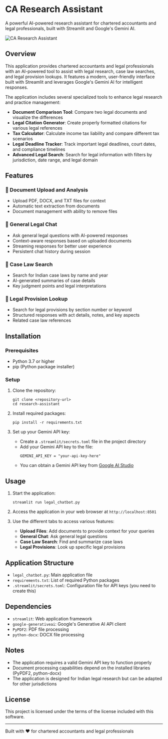 # CA Research Assistant

A powerful AI-powered research assistant for chartered accountants and legal professionals, built with Streamlit and Google's Gemini AI.

![CA Research Assistant](https://img.shields.io/badge/CA%20Research%20Assistant-v1.0-blue)

## Overview

This application provides chartered accountants and legal professionals with an AI-powered tool to assist with legal research, case law searches, and legal provision lookups. It features a modern, user-friendly interface built with Streamlit and leverages Google's Gemini AI for intelligent responses.

The application includes several specialized tools to enhance legal research and practice management:

- **Document Comparison Tool**: Compare two legal documents and visualize the differences
- **Legal Citation Generator**: Create properly formatted citations for various legal references
- **Tax Calculator**: Calculate income tax liability and compare different tax scenarios
- **Legal Deadline Tracker**: Track important legal deadlines, court dates, and compliance timelines
- **Advanced Legal Search**: Search for legal information with filters by jurisdiction, date range, and legal domain

## Features

### 📄 Document Upload and Analysis
- Upload PDF, DOCX, and TXT files for context
- Automatic text extraction from documents
- Document management with ability to remove files

### 💬 General Legal Chat
- Ask general legal questions with AI-powered responses
- Context-aware responses based on uploaded documents
- Streaming responses for better user experience
- Persistent chat history during session

### 🔎 Case Law Search
- Search for Indian case laws by name and year
- AI-generated summaries of case details
- Key judgment points and legal interpretations

### 📜 Legal Provision Lookup
- Search for legal provisions by section number or keyword
- Structured responses with act details, notes, and key aspects
- Related case law references

## Installation

### Prerequisites
- Python 3.7 or higher
- pip (Python package installer)

### Setup

1. Clone the repository:
   ```
   git clone <repository-url>
   cd research-assistant
   ```

2. Install required packages:
   ```
   pip install -r requirements.txt
   ```

3. Set up your Gemini API key:
   - Create a `.streamlit/secrets.toml` file in the project directory
   - Add your Gemini API key to the file:
     ```
     GEMINI_API_KEY = "your-api-key-here"
     ```
   - You can obtain a Gemini API key from [Google AI Studio](https://ai.google.dev/)

## Usage

1. Start the application:
   ```
   streamlit run legal_chatbot.py
   ```

2. Access the application in your web browser at `http://localhost:8501`

3. Use the different tabs to access various features:
   - **Upload Files**: Add documents to provide context for your queries
   - **General Chat**: Ask general legal questions
   - **Case Law Search**: Find and summarize case laws
   - **Legal Provisions**: Look up specific legal provisions

## Application Structure

- `legal_chatbot.py`: Main application file
- `requirements.txt`: List of required Python packages
- `.streamlit/secrets.toml`: Configuration file for API keys (you need to create this)

## Dependencies

- `streamlit`: Web application framework
- `google-generativeai`: Google's Generative AI API client
- `PyPDF2`: PDF file processing
- `python-docx`: DOCX file processing

## Notes

- The application requires a valid Gemini API key to function properly
- Document processing capabilities depend on the installed libraries (PyPDF2, python-docx)
- The application is designed for Indian legal research but can be adapted for other jurisdictions

## License

This project is licensed under the terms of the license included with this software.

---

Built with ❤️ for chartered accountants and legal professionals